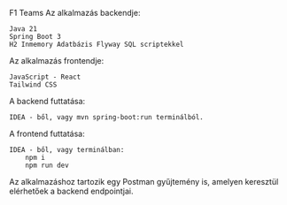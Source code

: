 F1 Teams
Az alkalmazás backendje:

    Java 21
    Spring Boot 3
    H2 Inmemory Adatbázis Flyway SQL scriptekkel

Az alkalmazás frontendje:

    JavaScript - React
    Tailwind CSS

A backend futtatása:

    IDEA - ből, vagy mvn spring-boot:run terminálból.

A frontend futtatása:

    IDEA - ből, vagy terminálban:
        npm i
        npm run dev

Az alkalmazáshoz tartozik egy Postman gyűjtemény is, amelyen keresztül elérhetőek a backend endpointjai.
